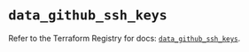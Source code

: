 # `data_github_ssh_keys`

Refer to the Terraform Registry for docs: [`data_github_ssh_keys`](https://registry.terraform.io/providers/integrations/github/6.3.0/docs/data-sources/ssh_keys).
